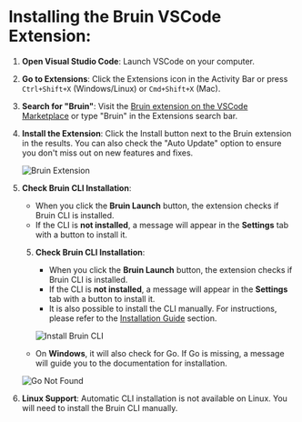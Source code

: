 # Installing the Bruin VSCode Extension:

1. **Open Visual Studio Code**: Launch VSCode on your computer.
2. **Go to Extensions**: Click the Extensions icon in the Activity Bar or press `Ctrl+Shift+X` (Windows/Linux) or `Cmd+Shift+X` (Mac).
3. **Search for "Bruin"**: Visit the [Bruin extension on the VSCode Marketplace](https://marketplace.visualstudio.com/items?itemName=bruin.bruin) or type "Bruin" in the Extensions search bar.
4. **Install the Extension**: Click the Install button next to the Bruin extension in the results. You can also check the "Auto Update" option to ensure you don't miss out on new features and fixes.

   ![Bruin Extension](../public/vscode-extension/bruin-extension.png)

5. **Check Bruin CLI Installation**:
   - When you click the **Bruin Launch** button, the extension checks if Bruin CLI is installed.
   - If the CLI is **not installed**, a message will appear in the **Settings** tab with a button to install it.
   5. **Check Bruin CLI Installation**:
      - When you click the **Bruin Launch** button, the extension checks if Bruin CLI is installed.
      - If the CLI is **not installed**, a message will appear in the **Settings** tab with a button to install it.
      - It is also possible to install the CLI manually. For instructions, please refer to the [Installation Guide](../index) section.

      ![Install Bruin CLI](../public/vscode-extension/install-cli.png)

   - On **Windows**, it will also check for Go. If Go is missing, a message will guide you to the documentation for installation.

   ![Go Not Found](../public/vscode-extension/go-not-found.png)

6. **Linux Support**: Automatic CLI installation is not available on Linux. You will need to install the Bruin CLI manually.


